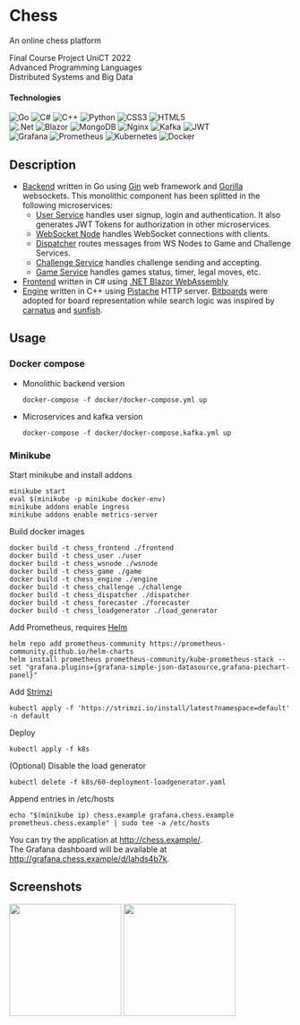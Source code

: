 # Chess
An online chess platform

Final Course Project UniCT 2022  
Advanced Programming Languages  
Distributed Systems and Big Data

#### Technologies

![Go](https://img.shields.io/badge/Go-white.svg?style=flat&logo=go&logoColor=00ADD8)
![C#](https://img.shields.io/badge/C%23-white.svg?style=flat&logo=c-sharp&logoColor=239120)
![C++](https://img.shields.io/badge/C++-white.svg?style=flat&logo=c%2B%2B&logoColor=00599C)
![Python](https://img.shields.io/badge/Python-white?style=flat&logo=python&logoColor=3670A0)
![CSS3](https://img.shields.io/badge/CSS3-white.svg?styleflat&logo=css3&logoColor=1572B6)
![HTML5](https://img.shields.io/badge/HTML5-white.svg?style=flat&logo=html5&logoColor=E34F26)  
![.Net](https://img.shields.io/badge/.NET-white?style=flat&logo=.net&logoColor=5C2D91)
![Blazor](https://img.shields.io/badge/Blazor-white?style=flat&logo=blazor&logoColor=512BD4)
![MongoDB](https://img.shields.io/badge/MongoDB-white.svg?style=flat&logo=mongodb&logoColor=4ea94b)
![Nginx](https://img.shields.io/badge/Nginx-white.svg?style=flat&logo=nginx&logoColor=009639)
![Kafka](https://img.shields.io/badge/Kafka-white.svg?style=flat&logo=apachekafka&logoColor=231F20)
![JWT](https://img.shields.io/badge/JWT-white?style=flat&logo=JSON%20web%20tokens&logoColor=black)  
![Grafana](https://img.shields.io/badge/Grafana-white.svg?style=flat&logo=grafana&logoColor=F46800)
![Prometheus](https://img.shields.io/badge/Prometheus-white.svg?style=flat&logo=prometheus&logoColor=E6522C)
![Kubernetes](https://img.shields.io/badge/Kubernetes-white.svg?style=flat&logo=kubernetes&logoColor=326ce5)
![Docker](https://img.shields.io/badge/Docker-white.svg?style=flat&logo=docker&logoColor=0db7ed)

## Description
- [Backend](https://github.com/Haimrich/chess/tree/main/backend) written in Go using [Gin](https://github.com/gin-gonic/gin) web framework and [Gorilla](https://github.com/gorilla/websocket) websockets. This monolithic component has been splitted in the following microservices:
  - [User Service](https://github.com/Haimrich/chess/tree/main/user) handles user signup, login and authentication. It also generates JWT Tokens for authorization in other microservices.
  - [WebSocket Node](https://github.com/Haimrich/chess/tree/main/wsnode) handles WebSocket connections with clients.
  - [Dispatcher](https://github.com/Haimrich/chess/tree/main/dispatcher) routes messages from WS Nodes to Game and Challenge Services.
  - [Challenge Service](https://github.com/Haimrich/chess/tree/main/dispatcher) handles challenge sending and accepting.
  - [Game Service](https://github.com/Haimrich/chess/tree/main/dispatcher) handles games status, timer, legal moves, etc.
- [Frontend](https://github.com/Haimrich/chess/tree/main/frontend) written in C# using [.NET Blazor WebAssembly](https://dotnet.microsoft.com/en-us/apps/aspnet/web-apps/blazor)
- [Engine](https://github.com/Haimrich/chess/tree/main/engine) written in C++ using [Pistache](https://github.com/pistacheio/pistache) HTTP server. [Bitboards](https://www.chessprogramming.org/Bitboards) were adopted for board representation while search logic was inspired by [carnatus](https://github.com/zserge/carnatus) and [sunfish](https://github.com/thomasahle/sunfish).

## Usage

### Docker compose

- Monolithic backend version

  ```
  docker-compose -f docker/docker-compose.yml up
  ```
- Microservices and kafka version

  ```
  docker-compose -f docker/docker-compose.kafka.yml up
  ```

### Minikube
Start minikube and install addons
```shell 
minikube start
eval $(minikube -p minikube docker-env)
minikube addons enable ingress
minikube addons enable metrics-server
```
Build docker images
```shell 
docker build -t chess_frontend ./frontend
docker build -t chess_user ./user
docker build -t chess_wsnode ./wsnode
docker build -t chess_game ./game
docker build -t chess_engine ./engine
docker build -t chess_challenge ./challenge
docker build -t chess_dispatcher ./dispatcher
docker build -t chess_forecaster ./forecaster
docker build -t chess_loadgenerator ./load_generator
```
Add Prometheus, requires [Helm](https://helm.sh/)
```shell 
helm repo add prometheus-community https://prometheus-community.github.io/helm-charts
helm install prometheus prometheus-community/kube-prometheus-stack --set "grafana.plugins={grafana-simple-json-datasource,grafana-piechart-panel}"
```
Add [Strimzi](https://strimzi.io/)
```shell 
kubectl apply -f 'https://strimzi.io/install/latest?namespace=default' -n default
```
Deploy
```shell 
kubectl apply -f k8s
```
(Optional) Disable the load generator
```shell 
kubectl delete -f k8s/60-deployment-loadgenerator.yaml
```
Append entries in /etc/hosts
```shell 
echo "$(minikube ip) chess.example grafana.chess.example prometheus.chess.example" | sudo tee -a /etc/hosts
```
You can try the application at <http://chess.example/>.  
The Grafana dashboard will be available at <http://grafana.chess.example/d/Iahds4b7k>.

## Screenshots
<img src="https://user-images.githubusercontent.com/7826610/150849609-abf87a14-e959-440a-b1b9-d5a8e7fadacb.PNG" height="200"> <img src="https://user-images.githubusercontent.com/7826610/150849995-91c326fc-e26b-4bed-8185-f898219bc3e8.png" height="200">
